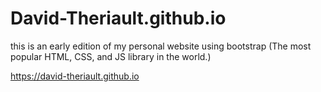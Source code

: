 # David-Theriault.github.io
<p>this is an early edition of my personal website using bootstrap (The most popular HTML, CSS, and JS library in the world.)</p>

<a href="https://david-theriault.github.io">https://david-theriault.github.io</a>
